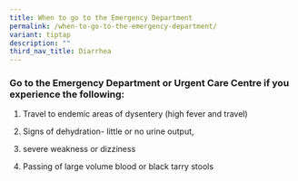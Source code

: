 ```yaml
---
title: When to go to the Emergency Department
permalink: /when-to-go-to-the-emergency-department/
variant: tiptap
description: ""
third_nav_title: Diarrhea
---
```

<h3>Go to the Emergency Department or Urgent Care Centre if you experience the following:</h3>
<p></p>
<ol data-tight="true" class="tight">
<li>
<p>Travel to endemic areas of dysentery (high fever and travel)</p>
</li>
<li>
<p>Signs of dehydration- little or no urine output,</p>
</li>
<li>
<p>severe weakness or dizziness</p>
</li>
<li>
<p>Passing of large volume blood or black tarry stools</p>
</li>
</ol>
<p></p>